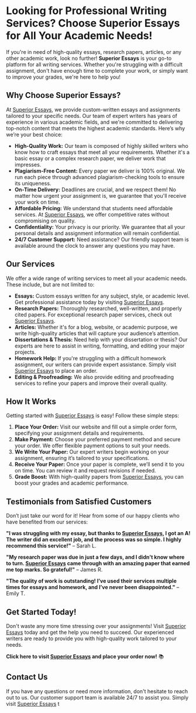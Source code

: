 # Looking for Professional Writing Services? Choose Superior Essays for All Your Academic Needs!

If you're in need of high-quality essays, research papers, articles, or any other academic work, look no further! **Superior Essays** is your go-to platform for all writing services. Whether you're struggling with a difficult assignment, don't have enough time to complete your work, or simply want to improve your grades, we're here to help you!

## Why Choose **Superior Essays**?

At [Superior Essays](https://tinyurl.com/topessay?keyword=superior+essays), we provide custom-written essays and assignments tailored to your specific needs. Our team of expert writers has years of experience in various academic fields, and we're committed to delivering top-notch content that meets the highest academic standards. Here’s why we’re your best choice:

- **High-Quality Work:** Our team is composed of highly skilled writers who know how to craft essays that meet all your requirements. Whether it's a basic essay or a complex research paper, we deliver work that impresses.
- **Plagiarism-Free Content:** Every paper we deliver is 100% original. We run each piece through advanced plagiarism-checking tools to ensure its uniqueness.
- **On-Time Delivery:** Deadlines are crucial, and we respect them! No matter how urgent your assignment is, we guarantee that you'll receive your work on time.
- **Affordable Pricing:** We understand that students need affordable services. At [Superior Essays](https://tinyurl.com/topessay?keyword=superior+essays), we offer competitive rates without compromising on quality.
- **Confidentiality:** Your privacy is our priority. We guarantee that all your personal details and assignment information will remain confidential.
- **24/7 Customer Support:** Need assistance? Our friendly support team is available around the clock to answer any questions you may have.

## Our Services

We offer a wide range of writing services to meet all your academic needs. These include, but are not limited to:

- **Essays:** Custom essays written for any subject, style, or academic level. Get professional assistance today by visiting [Superior Essays](https://tinyurl.com/topessay?keyword=superior+essays).
- **Research Papers:** Thoroughly researched, well-written, and properly cited papers. For exceptional research paper services, check out [Superior Essays](https://tinyurl.com/topessay?keyword=superior+essays).
- **Articles:** Whether it's for a blog, website, or academic purpose, we write high-quality articles that will capture your audience’s attention.
- **Dissertations & Thesis:** Need help with your dissertation or thesis? Our experts are here to assist in writing, formatting, and editing your major projects.
- **Homework Help:** If you're struggling with a difficult homework assignment, our writers can provide expert assistance. Simply visit [Superior Essays](https://tinyurl.com/topessay?keyword=superior+essays) to place an order.
- **Editing & Proofreading:** We also provide editing and proofreading services to refine your papers and improve their overall quality.

## How It Works

Getting started with [Superior Essays](https://tinyurl.com/topessay?keyword=superior+essays) is easy! Follow these simple steps:

1. **Place Your Order:** Visit our website and fill out a simple order form, specifying your assignment details and requirements.
2. **Make Payment:** Choose your preferred payment method and secure your order. We offer flexible payment options to suit your needs.
3. **We Write Your Paper:** Our expert writers begin working on your assignment, ensuring it’s tailored to your specifications.
4. **Receive Your Paper:** Once your paper is complete, we’ll send it to you on time. You can review it and request revisions if needed.
5. **Grade Boost:** With high-quality papers from [Superior Essays](https://tinyurl.com/topessay?keyword=superior+essays), you can boost your grades and academic performance.

## Testimonials from Satisfied Customers

Don’t just take our word for it! Hear from some of our happy clients who have benefited from our services:

**"I was struggling with my essay, but thanks to [Superior Essays](https://tinyurl.com/topessay?keyword=superior+essays), I got an A! The writer did an excellent job, and the process was so simple. I highly recommend this service!"** – Sarah L.

**"My research paper was due in just a few days, and I didn't know where to turn. [Superior Essays](https://tinyurl.com/topessay?keyword=superior+essays) came through with an amazing paper that earned me top marks. So grateful!"** – James R.

**"The quality of work is outstanding! I’ve used their services multiple times for essays and homework, and I’ve never been disappointed."** – Emily T.

## Get Started Today!

Don't waste any more time stressing over your assignments! Visit [Superior Essays](https://tinyurl.com/topessay?keyword=superior+essays) today and get the help you need to succeed. Our experienced writers are ready to provide you with high-quality work tailored to your needs.

**Click here to visit [Superior Essays](https://tinyurl.com/topessay?keyword=superior+essays) and place your order now!** 📚

## Contact Us

If you have any questions or need more information, don't hesitate to reach out to us. Our customer support team is available 24/7 to assist you. Simply visit [Superior Essays](https://tinyurl.com/topessay?keyword=superior+essays) t
